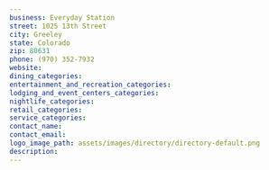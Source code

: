 ```yaml
---
business: Everyday Station
street: 1025 13th Street
city: Greeley
state: Colorado
zip: 80631
phone: (970) 352-7932
website: 
dining_categories: 
entertainment_and_recreation_categories: 
lodging_and_event_centers_categories: 
nightlife_categories: 
retail_categories: 
service_categories: 
contact_name: 
contact_email: 
logo_image_path: assets/images/directory/directory-default.png
description: 
---
```

